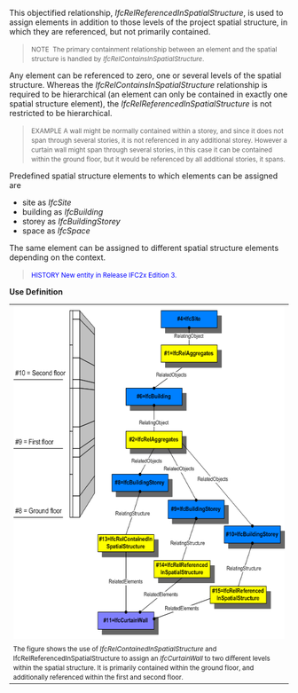 This objectified relationship, _IfcRelReferencedInSpatialStructure_, is used to assign elements in addition to those levels of the project spatial structure, in which they are referenced, but not primarily contained.

> <small>NOTE  The primary containment relationship between
        an element and the spatial structure is handled
        by <i>IfcRelContainsInSpatialStructure</i>.</small>
> 


Any element can be referenced to zero, one or several levels of the spatial structure. Whereas the _IfcRelContainsInSpatialStructure_ relationship is required to be hierarchical (an element can only be contained in exactly one spatial structure element), the _IfcRelReferencedInSpatialStructure_ is not restricted to be hierarchical.

> <small>EXAMPLE A wall might be normally contained within
        a storey, and since it does not span through several
        stories, it is not referenced in any additional storey.
        However a curtain wall might span through several
        stories, in this case it can be contained within the
        ground floor, but it would be referenced by all
        additional stories, it spans.</small>
> 


Predefined spatial structure elements to which elements can be assigned are

* site as _IfcSite_ 
* building as _IfcBuilding_ 
* storey as _IfcBuildingStorey_ 
* space as _IfcSpace_ 

The same element can be assigned to different spatial structure elements depending on the context.

> <small><font color="#0000FF">HISTORY New entity
        in Release IFC2x Edition 3.</font></small>
> 


****Use Definition****

<table cellpadding="2" cellspacing="2" width="80%">
      <tbody>
        <tr valign="top">
          <td align="left" valign="top">
            <img alt="reference and containment" src="figures/IfcRelReferencedInSpatialStructure-Fig1.png" height="601" width="601"><br>
          </td>
        </tr>
        <tr valign="top">
          <td align="left" valign="top">
            <small>The figure shows the use of
            <i>IfcRelContainedInSpatialStructure</i> and
            IfcRelReferencedInSpatialStructure to assign an
            <i>IfcCurtainWall</i> to two different levels within
            the spatial structure. It is primarily contained
            within the ground floor, and additionally referenced
            within the first and second  floor.</small> 
          </td>
        </tr>
      </tbody>
    </table>